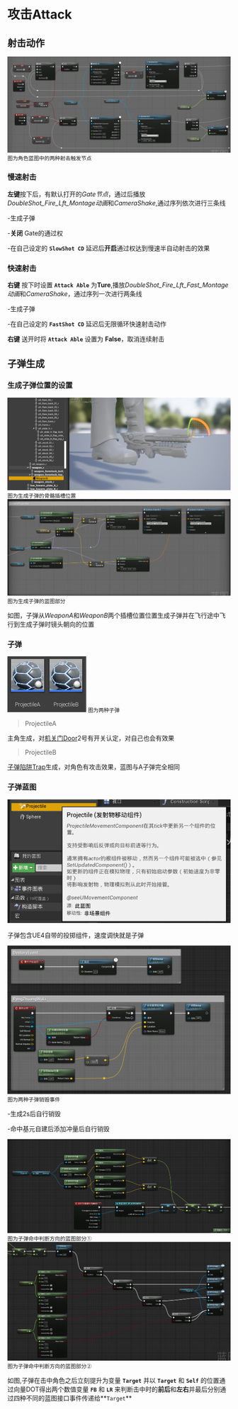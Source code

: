 # 攻击Attack

## 射击动作

![Image](amWiki/images/Attack1.png)
``图为角色蓝图中的两种射击触发节点``

### 慢速射击

**左键**按下后，有默认打开的*Gate节点*，通过后播放*DoubleShot_Fire_Lft_Montage动画*和*CameraShake*,通过序列依次进行三条线

  -生成子弹

  -**关闭** Gate的通过权

  -在自己设定的 **`SlowShot CD`** 延迟后**开启**通过权达到慢速半自动射击的效果

### 快速射击

**右键** 按下时设置 **`Attack Able`** 为**Ture**,播放*DoubleShot_Fire_Lft_Fast_Montage动画*和*CameraShake*，通过序列一次进行两条线

  -生成子弹

  -在自己设定的 **`FastShot CD`** 延迟后无限循环快速射击动作

**右键** 送开时将 **`Attack Able`** 设置为 **False**，取消连续射击

## 子弹生成

### 生成子弹位置的设置

![Image](amWiki/images/Attack3.png)
`图为生成子弹的骨骼插槽位置`
![Image](amWiki/images/Attack2.png)
`图为生成子弹的蓝图部分`

如图，子弹从*WeaponA*和*WeaponB*两个插槽位置位置生成子弹并在飞行途中飞行到生成子弹时镜头朝向的位置

### 子弹

![Image](amWiki/images/Attack4.png)
`图为两种子弹`

>ProjectileA

主角生成，对[机关门Door](?file=002-场景/03-机关门Door "机关门Door")2号有开关认定，对自己也会有效果

>ProjectileB

[子弹陷阱Trap](?file=002-场景/04-子弹陷阱Trap "子弹陷阱Trap")生成，对角色有攻击效果，蓝图与A子弹完全相同

### 子弹蓝图

![Image](amWiki/images/Attack8.png)

子弹包含UE4自带的投掷组件，速度调快就是子弹

![Image](amWiki/images/Attack5.png)
`图为两种子弹销毁事件`

  -生成2s后自行销毁

  -命中基元自建后添加冲量后自行销毁

![Image](amWiki/images/Attack6.png)
`图为子弹命中判断方向的蓝图部分①`
![Image](amWiki/images/Attack7.png)
`图为子弹命中判断方向的蓝图部分②`

如图,子弹在击中角色之后立刻提升为变量 **`Target`** 并以 **`Target`** 和 **`Self`** 的位置通过向量DOT得出两个数值变量 **`FB`**
和 **`LR`** 来判断击中时的**前后**和**左右**并最后分别通过四种不同的蓝图接口事件传递给**`Target`**

